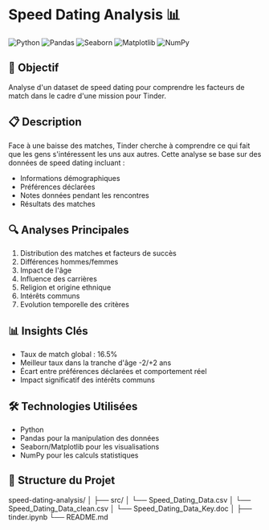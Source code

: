 # Speed Dating Analysis 📊 

![Python](https://img.shields.io/badge/Python-3.9+-blue.svg)
![Pandas](https://img.shields.io/badge/Pandas-2.0+-green.svg)
![Seaborn](https://img.shields.io/badge/Seaborn-0.12+-red.svg)
![Matplotlib](https://img.shields.io/badge/Matplotlib-3.7+-blue.svg)
![NumPy](https://img.shields.io/badge/NumPy-1.24+-yellow.svg)

## 🎯 Objectif
Analyse d'un dataset de speed dating pour comprendre les facteurs de match dans le cadre d'une mission pour Tinder.

## 📋 Description
Face à une baisse des matches, Tinder cherche à comprendre ce qui fait que les gens s'intéressent les uns aux autres. Cette analyse se base sur des données de speed dating incluant :
- Informations démographiques
- Préférences déclarées
- Notes données pendant les rencontres
- Résultats des matches

## 🔍 Analyses Principales
1. Distribution des matches et facteurs de succès
2. Différences hommes/femmes
3. Impact de l'âge
4. Influence des carrières
5. Religion et origine ethnique
6. Intérêts communs
7. Evolution temporelle des critères

## 📊 Insights Clés
- Taux de match global : 16.5%
- Meilleur taux dans la tranche d'âge -2/+2 ans
- Écart entre préférences déclarées et comportement réel
- Impact significatif des intérêts communs

## 🛠 Technologies Utilisées
- Python
- Pandas pour la manipulation des données
- Seaborn/Matplotlib pour les visualisations
- NumPy pour les calculs statistiques

## 📁 Structure du Projet
speed-dating-analysis/
│
├── src/
│   └── Speed_Dating_Data.csv
│   └── Speed_Dating_Data_clean.csv
│   └── Speed_Dating_Data_Key.doc
│
├── tinder.ipynb
└── README.md
